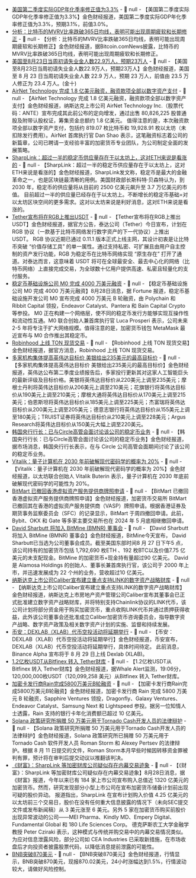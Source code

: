 - [美国第二季度实际GDP年化季率修正值为3.3%]() - 📰 null - 【美国第二季度实际GDP年化季率修正值为3.3%】金色财经报道，美国第二季度实际GDP年化季率修正值为3.3%，预期3.1%，前值3.0%。
- [分析：比特币的MVRV比率跌破365日均线，表明可能出现周期疲软和长期修正](https://x.com/BitcoinNewsCom/status/1961043085091106821) - 📰 null - 【分析：比特币的MVRV比率跌破365日均线，表明可能出现周期疲软和长期修正】金色财经报道，据Bitcoin.comNews披露，比特币的MVRV比率跌破365日均线，表明可能出现周期疲软和长期修正。
- [美国至8月23日当周初请失业金人数22.9万人，预期23万人]() - 📰 null - 【美国至8月23日当周初请失业金人数22.9万人，预期23万人】金色财经报道，美国至 8 月 23 日当周初请失业金人数 22.9 万人，预期 23 万人，前值由 23.5 万人修正为 23.4 万人。(金十)
- [AirNet Technology 完成 1.8 亿美元融资，融资款项全部以数字资产支付](https://www.prnewswire.com/news-releases/airnet-technology-inc-completes-us180-0-million-registered-direct-offering-302540933.html) - 📰 null - 【AirNet Technology 完成 1.8 亿美元融资，融资款项全部以数字资产支付】金色财经报道，纳斯达克上市公司 AirNet Technology Inc.（股票代码：ANTE）宣布完成其此前公布的定向增发，通过出售 80,826,225 股普通股及附带认股权证，筹集资金总额约 1.8 亿美元。 
值得注意的是，本次融资款项全部以数字资产支付，包括约 819.07 枚比特币和 19,928.91 枚以太坊（未扣除发行费用）。AirNet 首席执行官 Dan Shao 表示，这笔融资标志着公司的新篇章，公司已聘请一支经验丰富的加密货币专业团队，为公司制定全面的发展策略。
- [SharpLink：超过一半的稳定币供应量存在于以太坊上，这对ETH来说是看涨的](https://x.com/SharpLinkGaming/status/1961038305744855135) - 📰 null - 【SharpLink：超过一半的稳定币供应量存在于以太坊上，这对ETH来说是看涨的】金色财经报道，SharpLink发文称，稳定币是最大的金融革命之一，也是区块链最清晰的用例。美国财政部长斯科特·贝森特认为，到 2030 年，稳定币的供应量将从目前的 2500 亿美元飙升至 3.7 万亿美元的市值。 
目前超过一半的供应量已经存在于以太坊上。不断增长的稳定币基础=对以太坊区块空间的更多需求。这对以太坊来说是利好消息，这对ETH来说是看涨的。
- [Tether宣布将在RGB上推出USDT]() - 📰 null - 【Tether宣布将在RGB上推出USDT】金色财经报道，据官方公告，泰达公司（Tether）今日宣布，计划在 RGB 协议（一款基于比特币网络发行数字资产的下一代协议）上推出 USDT。 
RGB 协议近期已通过 0.11.1 版本正式上线主网，其设计初衷是让比特币突破 “价值存储工具” 的单一属性。通过支持私密、可扩展且由用户自主控制的资产发行功能，RGB 为稳定币在比特币网络实现 “原生存在” 打开了通道。对泰达而言，这意味着 USDT 将可在全球最安全、最去中心化的网络（比特币网络）上直接完成交易，为全球数十亿用户提供高速、私密且轻量化的支付服务。
- [稳定币基础设施公司 M0 完成 4000 万美元融资](https://fortune.com/crypto/2025/08/28/m0-series-b-40-million-polychain-ribbit-capital-stablecoins/) - 📰 null - 【稳定币基础设施公司 M0 完成 4000 万美元融资】8月28日消息，据 Fortune 报道，稳定币基础设施开发公司 M0 宣布完成 4000 万美元 B 轮融资，由 Polychain 和 Ribbit Capital 领投，Endeavor Catalyst、Pantera 和 Bain Capital Crypto 等参投。 
M0 正在构建一个网络层，使不同的稳定币发行方能够实现互操作性和流动性互通。M0 联合创始人兼首席执行官 Luca Prosperi 表示，公司未来 2-5 年将专注于扩大网络规模。值得注意的是，加密货币钱包 MetaMask 最近宣布与 M0 合作推出其稳定币。
- [Robinhood 上线 TON 现货交易]() - 📰 null - 【Robinhood 上线 TON 现货交易】金色财经报道，据官方消息，Robinhood 上线 TON 现货交易。
- [多家机构集体提高英伟达目标价 美银给出235美元的最高目标价]() - 📰 null - 【多家机构集体提高英伟达目标价 美银给出235美元的最高目标价】金色财经报道，英伟达公布第二季度业绩报告后，多家投行更新其对这家人工智能巨头的最新评级及目标价格。美银将英伟达目标价从220美元上调至235美元；摩根士丹利将英伟达目标价从206美元上调至210美元；花旗银行将英伟达目标价从190美元上调至210美元；摩根大通将英伟达目标价从170美元上调至215美元；伯恩斯坦将英伟达目标价从185美元上调至225美元；杰富瑞将英伟达目标价从200美元上调至205美元；德意志银行将英伟达目标价从155美元上调至180美元；TRUIST证券将英伟达目标价从210美元上调至228美元；Argus Research将英伟达目标价从150美元大幅上调至220美元。
- [韩国央行行长：已与Circle高管会面讨论该公司的稳定币业务]() - 📰 null - 【韩国央行行长：已与Circle高管会面讨论该公司的稳定币业务】金色财经报道，据市场消息，韩国央行行长表示，在与 Circle 公司高管会面期间讨论了该公司的稳定币业务。
- [Vitalik：量子计算机在 2030 年前破解现代密码学的概率为 20%](https://x.com/Cointelegraph/status/1961029525501866302) - 📰 null - 【Vitalik：量子计算机在 2030 年前破解现代密码学的概率为 20%】金色财经报道，以太坊联合创始人 Vitalik Buterin 表示，量子计算机在 2030 年底前破解现代密码学的可能性为 20%。
- [BitMart 已撤回香港虚拟资产服务提供商牌照申请](https://cointelegraph.com/news/bitmart-withdraw-hong-kong-crypto-exchange-license) - 📰 null - 【BitMart 已撤回香港虚拟资产服务提供商牌照申请】金色财经报道，加密货币交易所 BitMart 已撤回其在香港的虚拟资产服务提供商（VASP）牌照申请。根据香港证券及期货事务监察委员会（SFC）的记录显示，BitMart 于周四撤回申请。此前，Bybit、OKX 和 Gate 等多家主要交易所也在 2024 年 5 月底相继撤回申请。
- [David Sharbutt 将加入 BitMine (BMNR) 董事会](https://www.prnewswire.com/news-releases/david-sharbutt-to-join-bitmine-bmnr-board-of-directors-302540618.html) - 📰 null - 【David Sharbutt 将加入 BitMine (BMNR) 董事会】金色财经报道，BitMine今天宣布， David Sharbutt已当选为公司董事会成员。截至美国东部时间8 月 27 日下午5 点，该公司持有的加密货币包括 1,792,690 枚ETH 、192 枚BTC以及价值7.75 亿美元的未支配现金。BitMine 的加密货币+现金持有量超过90 亿美元。 
David 是 Alamosa Holdings 的创始人、董事长兼首席执行官，该公司于 2000 年上市，并迅速发展成为 22 个州的业务，营收超过10 亿美元。
- [纳斯达克上市公司Caliber宣布建立重点支持LINK的数字资产战略财库](https://www.globenewswire.com/news-release/2025/08/28/3140686/0/en/Caliber-Establishes-LINK-Token-Digital-Asset-Treasury.html) - 📰 null - 【纳斯达克上市公司Caliber宣布建立重点支持LINK的数字资产战略财库】金色财经报道，纳斯达克上市房地产资产管理公司Caliber宣布其董事会已正式批准建立数字资产战略财库，并将特别支持Chainlink协议的LINK代币，该公司计划将部分资金用于购买加密货币，重点收购LINK代币并通过质押获得收益，此外该公司董事会还批准成立Caliber加密货币咨询委员会，指导数字资产战略、数字资产政策及相关数字资产计划的实施、监督和持续发展。
- [币安：DEXLAB（XLAB）代币空投活动将延期举行]() - 📰 null - 【币安：DEXLAB（XLAB）代币空投活动将延期举行】金色财经报道，币安宣布，DEXLAB（XLAB）代币空投活动将延期举行，具体时间待定。 
此前消息，Binance Alpha 宣布将于 8 月 29 日上线 Dexlab (XLAB)。
- [1.2亿枚USDT从Bitfinex 转入 Tether财库]() - 📰 null - 【1.2亿枚USDT从Bitfinex 转入 Tether财库】金色财经报道，据Whale Alert监测，19:06分，120,000,000枚USDT（120,099,258 美元）从Bitfinex 转入 Tether财库。
- [加密卡发行商Rain完成5800万美元B轮融资](https://www.theinformation.com/briefings/stablecoin-card-startup-rain-raises-58-million-led-sapphire-ventures) - 📰 null - 【加密卡发行商Rain完成5800万美元B轮融资】金色财经报道，加密卡发行商 Rain 完成 5800 万美元 B 轮融资，Sapphire Ventures 领投，Dragonfly、Galaxy Ventures、Endeavor Catalyst、Samsung Next 和 Lightspeed 参投。据另一位知情人士透露，Rain 支持的银行卡年化消费额已超过 10 亿美元。
- [Solana 政策研究所捐赠 50 万美元用于Tornado Cash开发人员的法律辩护](https://www.theblock.co/post/368539/solana-policy-institute-donates-500000-tornado-cash-developers-legal-defense?utm_source=twitter&utm_medium=social) - 📰 null - 【Solana 政策研究所捐赠 50 万美元用于Tornado Cash开发人员的法律辩护】金色财经报道，Solana 政策研究所已捐赠 50 万美元用于 Tornado Cash 软件开发人员 Roman Storm 和 Alexey Pertsev 的法律辩护。根据 8 月 11 日提交的文件，Roman Storm本月早些时候因转移资金罪被判有罪，预计将在审判后提交动议以推翻该判决。
- [《财富》：SharpLink 等加密财库公司疑似存在内幕交易迹象](https://fortune.com/crypto/2025/08/28/digital-asset-treasury-companies-insider-trading-front-running/) - 📰 null - 【《财富》：SharpLink 等加密财库公司疑似存在内幕交易迹象】8月28日消息，据 《财富》报道，今年以来已有 184 家上市公司宣布购入总值近 1320 亿美元的加密货币。然而，研究发现部分小型上市公司在宣布加密货币储备计划前出现可疑的股价异动。 
报道指出，SharpLink 在宣布计划购入价值 4.25 亿美元的以太坊前三个交易日，股价在没有任何重大信息披露的情况下（未向SEC提交文件或发布新闻稿）从 3 美元涨至 6 美元。另外 5 家在加密货币购买前股价出现异常波动的公司——MEI Pharma、Kindly MD、Empery Digital、Fundamental Global 和 180 Life Sciences Corp。 
德克萨斯农工大学金融学教授 Peter Cziraki 表示，这种模式与传统并购交易中的内幕交易情况类似。为应对信息泄露风险，部分公司如 CEA Industries 已采取新措施，在市场收盘后才向投资者披露股票代码，以降低消息提前泄露的可能性。
- [BNB突破870美元]() - 📰 null - 【BNB突破870美元】金色财经报道，行情显示，BNB突破870美元，现报870.02美元，24小时涨幅达到1.5%，行情波动较大，请做好风险控制。

